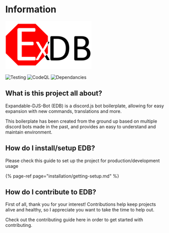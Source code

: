 # Information

![](.gitbook/assets/nginex.png)

![Testing](https://github.com/AngelNull/expandable-djs-bot/workflows/Testing/badge.svg) ![CodeQL](https://github.com/AngelNull/expandable-djs-bot/workflows/CodeQL/badge.svg) ![Dependancies](https://status.david-dm.org/gh/AngelNull/expandable-djs-bot.svg)

## What is this project all about?

Expandable-DJS-Bot \(EDB\) is a discord.js bot boilerplate, allowing for easy expansion with new commands, translations and more. 

This boilerplate has been created from the ground up based on multiple discord bots made in the past, and provides an easy to understand and maintain environment.

## How do I install/setup EDB?

Please check this guide to set up the project for production/development usage

{% page-ref page="installation/getting-setup.md" %}

## How do I contribute to EDB?

First of all, thank you for your interest! Contributions help keep projects alive and healthy, so I appreciate you want to take the time to help out.

Check out the contributing guide here in order to get started with contributing.

